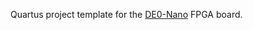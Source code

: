 Quartus project template for the [DE0-Nano](http://www.terasic.com.tw/cgi-bin/page/archive.pl?Language=English&No=593&PartNo=4) FPGA board.


